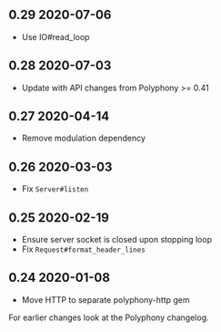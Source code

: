 ## 0.29 2020-07-06

* Use IO#read_loop

## 0.28 2020-07-03

* Update with API changes from Polyphony >= 0.41

## 0.27 2020-04-14

* Remove modulation dependency

## 0.26 2020-03-03

* Fix `Server#listen`

## 0.25 2020-02-19

* Ensure server socket is closed upon stopping loop
* Fix `Request#format_header_lines`

## 0.24 2020-01-08

* Move HTTP to separate polyphony-http gem

For earlier changes look at the Polyphony changelog.
